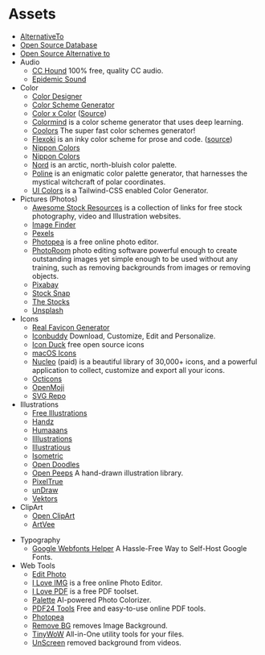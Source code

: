 # Assets

- [AlternativeTo](https://alternativeto.net)
- [Open Source Database](https://ossdatabase.com)
- [Open Source Alternative to](https://www.opensourcealternative.to)
- Audio
	+ [CC Hound](https://cchound.com) 100% free, quality CC audio.
	+ [Epidemic Sound](https://www.epidemicsound.com)
- Color
	+ [Color Designer](https://colordesigner.io)
	+ [Color Scheme Generator](https://adevade.github.io/color-scheme-generator/)
	+ [Color x Color](https://colorcolor.in) ([Source](https://github.com/saneef/color-color))
	+ [Colormind](http://colormind.io) is a color scheme generator that uses deep learning.
	+ [Coolors](https://coolors.co) The super fast color schemes generator!
	+ [Flexoki](https://stephango.com/flexoki) is an inky color scheme for prose and code. ([source](https://github.com/kepano/flexoki))
	+ [Nippon Colors](https://nipponcolors.com)
	+ [Nippon Colors](https://nipponcolors.com/)
	+ [Nord](https://www.nordtheme.com) is an arctic, north-bluish color palette.
	+ [Poline](https://meodai.github.io/poline/) is an enigmatic color palette generator, that harnesses the mystical witchcraft of polar coordinates.
	+ [UI Colors](https://uicolors.app/) is a Tailwind-CSS enabled Color Generator.
- Pictures (Photos)
	+ [Awesome Stock Resources](https://github.com/neutraltone/awesome-stock-resources) is a collection of links for free stock photography, video and Illustration websites.
	+ [Image Finder](https://imagefinder.co)
	+ [Pexels](https://www.pexels.com)
	+ [Photopea](https://www.photopea.com) is a free online photo editor.
	+ [PhotoRoom](https://www.photoroom.com) photo editing software powerful enough to create outstanding images yet simple enough to be used without any training, such as removing backgrounds from images or removing objects.
	+ [Pixabay](https://pixabay.com)
	+ [Stock Snap](https://stocksnap.io)
	+ [The Stocks](http://thestocks.im)
	+ [Unsplash](https://unsplash.com)
- Icons
	+ [Real Favicon Generator](https://realfavicongenerator.net)
	+ [Iconbuddy](https://iconbuddy.app) Download, Customize, Edit and Personalize.
	+ [Icon Duck](https://iconduck.com) free open source icons
	+ [macOS Icons](https://macosicons.com)
	+ [Nucleo](https://nucleoapp.com) (paid) is a beautiful library of 30,000+ icons, and a powerful application to collect, customize and export all your icons.
	+ [Octicons](https://primer.style/octicons/)
	+ [OpenMoji](https://hfg-gmuend.github.io/openmoji/)
	+ [SVG Repo](https://www.svgrepo.com)
- Illustrations
	+ [Free Illustrations](https://freeillustrations.xyz)
	+ [Handz](https://www.handz.design)
	+ [Humaaans](https://www.humaaans.com)
	+ [Illlustrations](https://illlustrations.co)
	+ [Illustratious](https://illustratious.com)
	+ [Isometric](https://isometric.online)
	+ [Open Doodles](https://www.opendoodles.com)
	+ [Open Peeps](https://openpeeps.com) A hand-drawn illustration library.
	+ [PixelTrue](https://www.pixeltrue.com/illustrations)
	+ [unDraw](https://undraw.co)
	+ [Vektors](https://www.vektors.pro)
- ClipArt
	+ [Open ClipArt](https://openclipart.org)
	+ [ArtVee](https://artvee.com/)
+ Typography
	+ [Google Webfonts Helper](https://gwfh.mranftl.com/fonts) A Hassle-Free Way to Self-Host Google Fonts.
+ Web Tools
	+ [Edit Photo](https://edit.photo)
	+ [I Love IMG](https://www.iloveimg.com) is a free online Photo Editor.
	+ [I Love PDF](https://www.ilovepdf.com) is a free PDF toolset.
	+ [Palette](https://palette.fm) AI-powered Photo Colorizer.
	+ [PDF24 Tools](https://www.pdf24.org) Free and easy-to-use online PDF tools.
	+ [Photopea](https://www.photopea.com)
	+ [Remove BG](https://www.remove.bg) removes Image Background.
	+ [TinyWoW](https://tinywow.com) All-in-One utility tools for your files.
	+ [UnScreen](https://www.unscreen.com) removed background from videos.